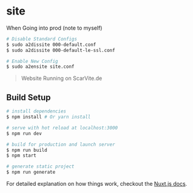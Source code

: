 # site

When Going into prod (note to myself)
```bash
# Disable Standard Configs
$ sudo a2dissite 000-default.conf
$ sudo a2dissite 000-default-le-ssl.conf

# Enable New Config
$ sudo a2ensite site.conf

```

> Website Running on ScarVite.de

## Build Setup

``` bash
# install dependencies
$ npm install # Or yarn install

# serve with hot reload at localhost:3000
$ npm run dev

# build for production and launch server
$ npm run build
$ npm start

# generate static project
$ npm run generate
```

For detailed explanation on how things work, checkout the [Nuxt.js docs](https://github.com/nuxt/nuxt.js).


